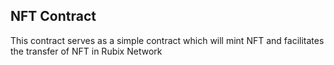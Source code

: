 ## NFT Contract 

This contract serves as a simple contract which will mint NFT and facilitates the transfer of NFT in Rubix Network